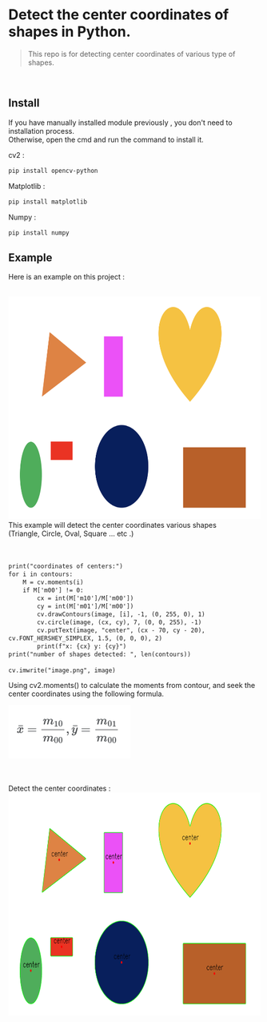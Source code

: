 # Detect the center coordinates of shapes in Python.

> This repo is for detecting center coordinates of various type of shapes.  
<br/>


## Install


If you have manually installed module previously , you don't need to installation process.  
Otherwise, open the cmd and run the command to install it.


cv2 : 

```sh
pip install opencv-python
```

Matplotlib : 

```sh
pip install matplotlib
```

Numpy : 

```sh
pip install numpy
```



## Example

Here is an example on this project :

<br/>
<img src="./source_image_ex/shapes.png" width="800" height="445"/>
<br/>
This example will detect the center coordinates various shapes<br/>
(Triangle, Circle, Oval, Square ... etc .)
<br/><br/><br/>




```
print("coordinates of centers:")
for i in contours:
    M = cv.moments(i)
    if M['m00'] != 0:
        cx = int(M['m10']/M['m00'])
        cy = int(M['m01']/M['m00'])
        cv.drawContours(image, [i], -1, (0, 255, 0), 1)
        cv.circle(image, (cx, cy), 7, (0, 0, 255), -1)
        cv.putText(image, "center", (cx - 70, cy - 20), cv.FONT_HERSHEY_SIMPLEX, 1.5, (0, 0, 0), 2)
        print(f"x: {cx} y: {cy}")
print("number of shapes detected: ", len(contours))

cv.imwrite("image.png", image)
```

Using cv2.moments() to calculate the moments from contour, and seek the center coordinates using the following formula.


<img src="./reference images/formula.png" width="245" height="107"/>


<br/><br/>
Detect the center coordinates : 
<img src="./output_images_ex/image.png" width="800" height="445"/>



 
